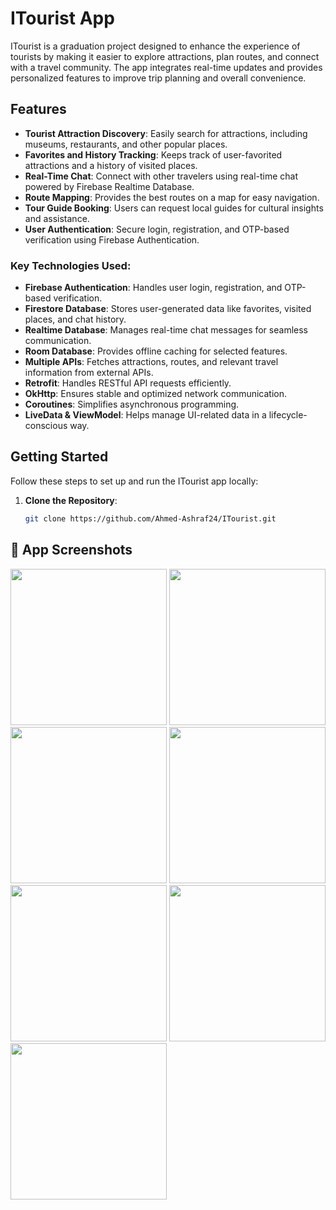 # ITourist App

ITourist is a graduation project designed to enhance the experience of tourists by making it easier to explore attractions, plan routes, and connect with a travel community. The app integrates real-time updates and provides personalized features to improve trip planning and overall convenience.

## Features

- **Tourist Attraction Discovery**: Easily search for attractions, including museums, restaurants, and other popular places.
- **Favorites and History Tracking**: Keeps track of user-favorited attractions and a history of visited places.
- **Real-Time Chat**: Connect with other travelers using real-time chat powered by Firebase Realtime Database.
- **Route Mapping**: Provides the best routes on a map for easy navigation.
- **Tour Guide Booking**: Users can request local guides for cultural insights and assistance.
- **User Authentication**: Secure login, registration, and OTP-based verification using Firebase Authentication.


### Key Technologies Used:
- **Firebase Authentication**: Handles user login, registration, and OTP-based verification.
- **Firestore Database**: Stores user-generated data like favorites, visited places, and chat history.
- **Realtime Database**: Manages real-time chat messages for seamless communication.
- **Room Database**: Provides offline caching for selected features.
- **Multiple APIs**: Fetches attractions, routes, and relevant travel information from external APIs.
- **Retrofit**: Handles RESTful API requests efficiently.
- **OkHttp**: Ensures stable and optimized network communication.
- **Coroutines**: Simplifies asynchronous programming.
- **LiveData & ViewModel**: Helps manage UI-related data in a lifecycle-conscious way.

## Getting Started

Follow these steps to set up and run the ITourist app locally:

1. **Clone the Repository**:
   ```bash
   git clone https://github.com/Ahmed-Ashraf24/ITourist.git
## 📱 App Screenshots

<p float="left">
   <img src="https://github.com/Ahmed-Ashraf24/Itourist/blob/main/app/src/main/res/Screens/Auth/sign%20up.png" width="250" />
   <img src="https://github.com/Ahmed-Ashraf24/Itourist/blob/main/app/src/main/res/Screens/Auth/sign%20in.png" width="250" />
  <img src="https://github.com/Ahmed-Ashraf24/Itourist/blob/main/app/src/main/res/Screens/Genral/home.png" width="250" />
  <img src="https://github.com/Ahmed-Ashraf24/Itourist/blob/main/app/src/main/res/Screens/Genral/search.png" width="250" />
  <img src="https://github.com/Ahmed-Ashraf24/Itourist/blob/main/app/src/main/res/Screens/Genral/place.png" width="250" />
    <img src="https://github.com/Ahmed-Ashraf24/Itourist/blob/main/app/src/main/res/Screens/Genral/your%20requests.png" width="250" />
    <img src="https://github.com/Ahmed-Ashraf24/Itourist/blob/main/app/src/main/res/Screens/Chat/chat.png" width="250" />
    
</p>
